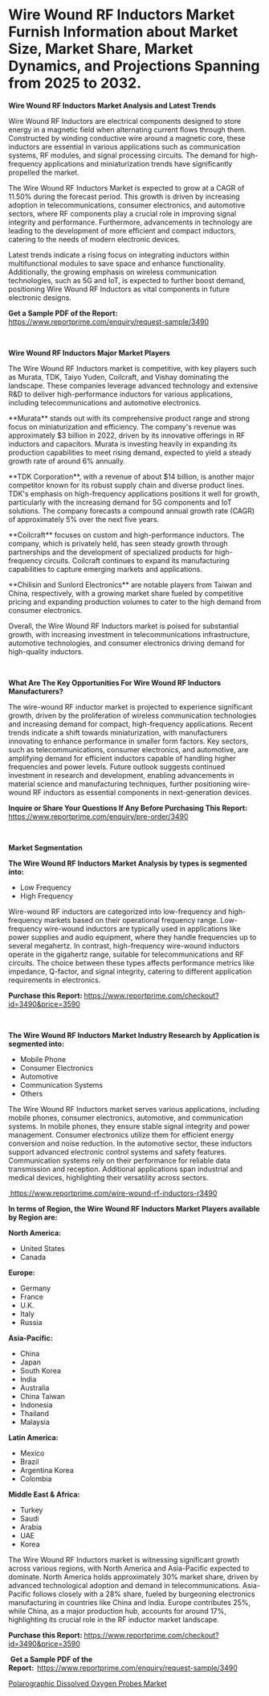 <p><h1>Wire Wound RF Inductors Market Furnish Information about Market Size, Market Share, Market Dynamics, and Projections Spanning from 2025 to 2032.</h1></p><p><strong>Wire Wound RF Inductors Market Analysis and Latest Trends</strong></p>
<p><p>Wire Wound RF Inductors are electrical components designed to store energy in a magnetic field when alternating current flows through them. Constructed by winding conductive wire around a magnetic core, these inductors are essential in various applications such as communication systems, RF modules, and signal processing circuits. The demand for high-frequency applications and miniaturization trends have significantly propelled the market.</p><p>The Wire Wound RF Inductors Market is expected to grow at a CAGR of 11.50% during the forecast period. This growth is driven by increasing adoption in telecommunications, consumer electronics, and automotive sectors, where RF components play a crucial role in improving signal integrity and performance. Furthermore, advancements in technology are leading to the development of more efficient and compact inductors, catering to the needs of modern electronic devices.</p><p>Latest trends indicate a rising focus on integrating inductors within multifunctional modules to save space and enhance functionality. Additionally, the growing emphasis on wireless communication technologies, such as 5G and IoT, is expected to further boost demand, positioning Wire Wound RF Inductors as vital components in future electronic designs.</p></p>
<p><strong>Get a Sample PDF of the Report:&nbsp;</strong> <a href="https://www.reportprime.com/enquiry/request-sample/3490?utm_campaign=2635&utm_medium=2&utm_source=Github&utm_content=ia&utm_term=18032025&utm_id=wire-wound-rf-inductors">https://www.reportprime.com/enquiry/request-sample/3490</a></p>
<p>&nbsp;</p>
<p><strong>Wire Wound RF Inductors Major Market Players</strong></p>
<p><p>The Wire Wound RF Inductors market is competitive, with key players such as Murata, TDK, Taiyo Yuden, Coilcraft, and Vishay dominating the landscape. These companies leverage advanced technology and extensive R&D to deliver high-performance inductors for various applications, including telecommunications and automotive electronics.</p><p>**Murata** stands out with its comprehensive product range and strong focus on miniaturization and efficiency. The company's revenue was approximately $3 billion in 2022, driven by its innovative offerings in RF inductors and capacitors. Murata is investing heavily in expanding its production capabilities to meet rising demand, expected to yield a steady growth rate of around 6% annually.</p><p>**TDK Corporation**, with a revenue of about $14 billion, is another major competitor known for its robust supply chain and diverse product lines. TDK's emphasis on high-frequency applications positions it well for growth, particularly with the increasing demand for 5G components and IoT solutions. The company forecasts a compound annual growth rate (CAGR) of approximately 5% over the next five years.</p><p>**Coilcraft** focuses on custom and high-performance inductors. The company, which is privately held, has seen steady growth through partnerships and the development of specialized products for high-frequency circuits. Coilcraft continues to expand its manufacturing capabilities to capture emerging markets and applications.</p><p>**Chilisin and Sunlord Electronics** are notable players from Taiwan and China, respectively, with a growing market share fueled by competitive pricing and expanding production volumes to cater to the high demand from consumer electronics.</p><p>Overall, the Wire Wound RF Inductors market is poised for substantial growth, with increasing investment in telecommunications infrastructure, automotive technologies, and consumer electronics driving demand for high-quality inductors.</p></p>
<p>&nbsp;</p>
<p><strong>What Are The Key Opportunities For Wire Wound RF Inductors Manufacturers?</strong></p>
<p><p>The wire-wound RF inductor market is projected to experience significant growth, driven by the proliferation of wireless communication technologies and increasing demand for compact, high-frequency applications. Recent trends indicate a shift towards miniaturization, with manufacturers innovating to enhance performance in smaller form factors. Key sectors, such as telecommunications, consumer electronics, and automotive, are amplifying demand for efficient inductors capable of handling higher frequencies and power levels. Future outlook suggests continued investment in research and development, enabling advancements in material science and manufacturing techniques, further positioning wire-wound RF inductors as essential components in next-generation devices.</p></p>
<p><strong>Inquire or Share Your Questions If Any Before Purchasing This Report:</strong> <a href="https://www.reportprime.com/enquiry/pre-order/3490?utm_campaign=2635&utm_medium=2&utm_source=Github&utm_content=ia&utm_term=18032025&utm_id=wire-wound-rf-inductors">https://www.reportprime.com/enquiry/pre-order/3490</a></p>
<p>&nbsp;</p>
<p><strong>Market Segmentation</strong></p>
<p><strong>The Wire Wound RF Inductors Market Analysis by types is segmented into:</strong></p>
<p><ul><li>Low Frequency</li><li>High Frequency</li></ul></p>
<p><p>Wire-wound RF inductors are categorized into low-frequency and high-frequency markets based on their operational frequency range. Low-frequency wire-wound inductors are typically used in applications like power supplies and audio equipment, where they handle frequencies up to several megahertz. In contrast, high-frequency wire-wound inductors operate in the gigahertz range, suitable for telecommunications and RF circuits. The choice between these types affects performance metrics like impedance, Q-factor, and signal integrity, catering to different application requirements in electronics.</p></p>
<p><strong>Purchase this Report:&nbsp;</strong><a href="https://www.reportprime.com/checkout?id=3490&price=3590&utm_campaign=2635&utm_medium=2&utm_source=Github&utm_content=ia&utm_term=18032025&utm_id=wire-wound-rf-inductors">https://www.reportprime.com/checkout?id=3490&price=3590</a></p>
<p>&nbsp;</p>
<p><strong>The Wire Wound RF Inductors Market Industry Research by Application is segmented into:</strong></p>
<p><ul><li>Mobile Phone</li><li>Consumer Electronics</li><li>Automotive</li><li>Communication Systems</li><li>Others</li></ul></p>
<p><p>The Wire Wound RF Inductors market serves various applications, including mobile phones, consumer electronics, automotive, and communication systems. In mobile phones, they ensure stable signal integrity and power management. Consumer electronics utilize them for efficient energy conversion and noise reduction. In the automotive sector, these inductors support advanced electronic control systems and safety features. Communication systems rely on their performance for reliable data transmission and reception. Additional applications span industrial and medical devices, highlighting their versatility across sectors.</p></p>
<p><a href="https://www.reportprime.com/wire-wound-rf-inductors-r3490?utm_campaign=2635&utm_medium=2&utm_source=Github&utm_content=ia&utm_term=18032025&utm_id=wire-wound-rf-inductors">&nbsp;https://www.reportprime.com/wire-wound-rf-inductors-r3490</a></p>
<p><strong>In terms of Region, the Wire Wound RF Inductors Market Players available by Region are:</strong></p>
<p>
    <p> <strong> North America: </strong>
        <ul>
            <li>United States</li>
            <li>Canada</li>
        </ul>
        </p> 
    <p> <strong> Europe: </strong>
        <ul>
            <li>Germany</li>
            <li>France</li>
            <li>U.K.</li>
            <li>Italy</li>
            <li>Russia</li>
        </ul>
        </p> 
    <p> <strong> Asia-Pacific: </strong>
        <ul>
            <li>China</li>
            <li>Japan</li>
            <li>South Korea</li>
            <li>India</li>
            <li>Australia</li>
            <li>China Taiwan</li>
            <li>Indonesia</li>
            <li>Thailand</li>
            <li>Malaysia</li>
        </ul>
        </p> 
    <p> <strong> Latin America: </strong>
        <ul>
            <li>Mexico</li>
            <li>Brazil</li>
            <li>Argentina Korea</li>
            <li>Colombia</li>
        </ul>
        </p> 
    <p> <strong> Middle East & Africa: </strong>
        <ul>
            <li>Turkey</li>
            <li>Saudi</li>
            <li>Arabia</li>
            <li>UAE</li>
            <li>Korea</li>
        </ul>
    </p>
    </p>
<p><p>The Wire Wound RF Inductors market is witnessing significant growth across various regions, with North America and Asia-Pacific expected to dominate. North America holds approximately 30% market share, driven by advanced technological adoption and demand in telecommunications. Asia-Pacific follows closely with a 28% share, fueled by burgeoning electronics manufacturing in countries like China and India. Europe contributes 25%, while China, as a major production hub, accounts for around 17%, highlighting its crucial role in the RF inductor market landscape.</p></p>
<p><strong>Purchase this Report: </strong><a href="https://www.reportprime.com/checkout?id=3490&price=3590&utm_campaign=2635&utm_medium=2&utm_source=Github&utm_content=ia&utm_term=18032025&utm_id=wire-wound-rf-inductors">https://www.reportprime.com/checkout?id=3490&price=3590</a></p>
<p>&nbsp;<strong>Get a Sample PDF of the Report:&nbsp;&nbsp;</strong><a href="https://www.reportprime.com/enquiry/request-sample/3490?utm_campaign=2635&utm_medium=2&utm_source=Github&utm_content=ia&utm_term=18032025&utm_id=wire-wound-rf-inductors">https://www.reportprime.com/enquiry/request-sample/3490</a></p>
<p><strong></strong></p>
<p><p><a href="https://github.com/ceneabiruk11/Market-Research-Report-List-1/blob/main/polarographic-dissolved-oxygen-probes-market.md?utm_campaign=2635&utm_medium=2&utm_source=Github&utm_content=ia&utm_term=18032025&utm_id=wire-wound-rf-inductors">Polarographic Dissolved Oxygen Probes Market</a></p></p>